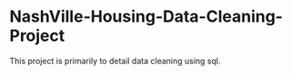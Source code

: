 # NashVille-Housing-Data-Cleaning-Project
This project is primarily to detail data cleaning using sql.
